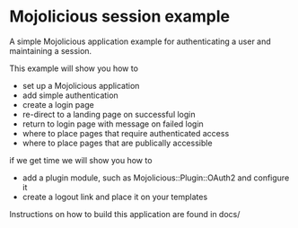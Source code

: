 # Mojolicious session example
A simple Mojolicious application example for authenticating a user and maintaining a session.

This example will show you how to 
* set up a Mojolicious application
* add simple authentication
* create a login page
* re-direct to a landing page on successful login
* return to login page with message on failed login
* where to place pages that require authenticated access
* where to place pages that are publically accessible

if we get time we will show you how to
* add a plugin module, such as Mojolicious::Plugin::OAuth2 and configure it
* create a logout link and place it on your templates

Instructions on how to build this application are found in docs/ 

